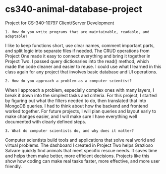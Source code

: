 # cs340-animal-database-project
Project for CS-340-10797 Client/Server Development

    1. How do you write programs that are maintainable, readable, and adaptable?
I like to keep functions short, use clear names, comment important parts, and split logic into separate files if needed. The CRUD operations from Project One made it easy to connect everything and bring it together in Project Two. I passed query dictionaries into the read() method, which made the code cleaner and easier to reuse. I could use what I learned in this class again for any project that involves basic database and UI operations.

    2. How do you approach a problem as a computer scientist?
When I approach a problem, especially complex ones with many layers, I break it down into the simplest tasks and criteria. For this project, I started by figuring out what the filters needed to do, then translated that into MongoDB queries. I had to think about how the backend and frontend worked together. For future projects, I will plan queries and layout early to make changes easier, and I will make sure I have everything well documented with clearly defined steps.

    3. What do computer scientists do, and why does it matter?
Computer scientists build tools and applications that solve real world and virtual problems. The dashboard I created in Project Two helps Grazioso Salvare quickly find animals that meet specific rescue needs. It saves time and helps them make better, more efficient decisions. Projects like this show how coding can make real tasks faster, more effective, and more user friendly.
